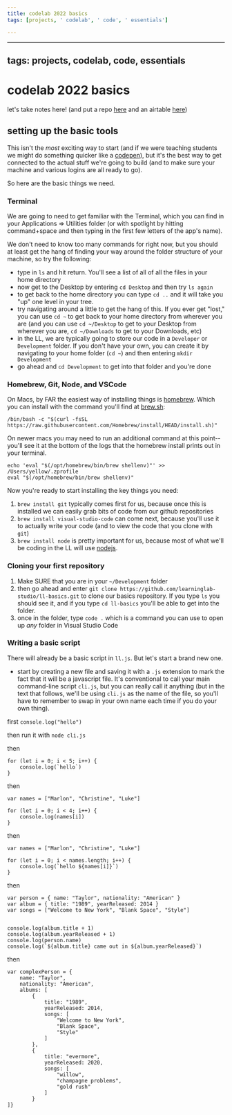 ```yaml
---
title: codelab 2022 basics
tags: [projects, ' codelab', ' code', ' essentials']

---
```


---
tags: projects, codelab, code, essentials
---

# codelab 2022 basics

let's take notes here! (and put a repo [here](https://github.com/learninglab-studio/ll-basics) and an airtable [here](https://airtable.com/apprSmdoCbtfnsGwY/tblRt2AhtAF5jCErN/viwLICwUdijwbnRU1?blocks=hide))

## setting up the basic tools

This isn't the *most* exciting way to start (and if we were teaching students we might do something quicker like a [codepen](https://codepen.io/)), but it's the best way to get connected to the actual stuff we're going to build (and to make sure your machine and various logins are all ready to go).

So here are the basic things we need.

### Terminal

We are going to need to get familiar with the Terminal, which you can find in your Applications => Utilities folder (or with spotlight by hitting command+space and then typing in the first few letters of the app's name).

We don't need to know too many commands for right now, but you should at least get the hang of finding your way around the folder structure of your machine, so try the following:

* type in `ls` and hit return. You'll see a list of all of all the files in your home directory
* now get to the Desktop by entering `cd Desktop` and then try `ls again`
* to get back to the home directory you can type `cd ..` and it will take you "up" one level in your tree. 
* try navigating around a little to get the hang of this. If you ever get "lost," you can use `cd ~` to get back to your home directory from wherever you are (and you can use `cd ~/Desktop` to get to your Desktop from wherever you are, `cd ~/Downloads` to get to your Downloads, etc)
* in the LL, we are typically going to store our code in a `Developer` or `Development` folder. If you don't have your own, you can create it by navigating to your home folder (`cd ~`) and then entering `mkdir Development`
* go ahead and `cd Development` to get into that folder and you're done


### Homebrew, Git, Node, and VSCode

On Macs, by FAR the easiest way of installing things is [homebrew](https://brew.sh/). Which you can install with the command you'll find at [brew.sh](https://brew.sh/):

```/bin/bash -c "$(curl -fsSL https://raw.githubusercontent.com/Homebrew/install/HEAD/install.sh)"```

On newer macs you may need to run an additional command at this point--you'll see it at the bottom of the logs that the homebrew install prints out in your terminal.

```
echo 'eval "$(/opt/homebrew/bin/brew shellenv)"' >> /Users/yellow/.zprofile
eval "$(/opt/homebrew/bin/brew shellenv)"
```

Now you're ready to start installing the key things you need:

1. `brew install git` typically comes first for us, because once this is installed we can easily grab bits of code from our github repositories
2. `brew install visual-studio-code` can come next, because you'll use it to actually write your code (and to view the code that you clone with `git`)
3. `brew install node` is pretty important for us, because most of what we'll be coding in the LL will use [nodejs](https://nodejs.dev/).

### Cloning your first repository

1. Make SURE that you are in your `~/Development` folder 
2. then go ahead and enter `git clone https://github.com/learninglab-studio/ll-basics.git` to clone our basics repository. If you type `ls` you should see it, and if you type `cd ll-basics` you'll be able to get into the folder.
3. once in the folder, type `code .` which is a command you can use to open up *any* folder in Visual Studio Code


### Writing a basic script

There will already be a basic script in `ll.js`. But let's start a brand new one.

* start by creating a new file and saving it with a `.js` extension to mark the fact that it will be a javascript file. It's conventional to call your main command-line script `cli.js`, but you can really call it anything (but in the text that follows, we'll be using `cli.js` as the name of the file, so you'll have to remember to swap in your own name each time if you do your own thing).


first
`console.log("hello")`

then run it with `node cli.js`

then
```
for (let i = 0; i < 5; i++) {
    console.log(`hello`)
}
```

then
```
var names = ["Marlon", "Christine", "Luke"]

for (let i = 0; i < 4; i++) {
    console.log(names[i])
}
```

then
```
var names = ["Marlon", "Christine", "Luke"]

for (let i = 0; i < names.length; i++) {
    console.log(`hello ${names[i]}`)
}
```

then 

```
var person = { name: "Taylor", nationality: "American" }
var album = { title: "1989", yearReleased: 2014 }
var songs = ["Welcome to New York", "Blank Space", "Style"]


console.log(album.title + 1)
console.log(album.yearReleased + 1)
console.log(person.name)
console.log(`${album.title} came out in ${album.yearReleased}`)
```

then

```
var complexPerson = { 
    name: "Taylor", 
    nationality: "American", 
    albums: [
        { 
            title: "1989", 
            yearReleased: 2014,
            songs: [
                "Welcome to New York", 
                "Blank Space", 
                "Style" 
            ]
        },
        { 
            title: "evermore", 
            yearReleased: 2020,
            songs: [
                "willow", 
                "champagne problems", 
                "gold rush" 
            ]
        }
]}
```

